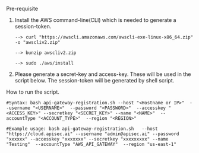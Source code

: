Pre-requisite 

1. Install the AWS command-line(CLI) which is needed  to generate a session-token.

       --> curl "https://awscli.amazonaws.com/awscli-exe-linux-x86_64.zip" -o "awscliv2.zip"
       
       --> bunzip awscliv2.zip
       
       --> sudo ./aws/install
 
 2. Please generate a secret-key and access-key. These will be used in the script below. The session-token will be generated by shell script.       
 
 
How to run the script.
 ``` 
 #Syntax: bash api-gateway-registration.sh --host "<Hostname or IP>"  --username "<USERNAME>"  --password "<PASSWORD>"  --accesskey "<ACCESS_KEY>" --secretkey "<SECRET_KEY>" --name "<NAME>"  --accountType "<ACCOUNT_TYPE>"  --region "<REGION>"

#Example usage: bash api-gateway-registration.sh   --host "https://cloud.apisec.ai" --username "admin@apisec.ai" --password "xxxxxx" --accesskey "xxxxxxx" --secretkey "xxxxxxxxx" --name "Testing"  --accountType "AWS_API_GATEWAY"  --region "us-east-1" 
```
